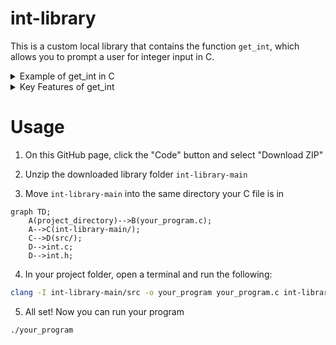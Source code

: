 # int-library

This is a custom local library that contains the function ```get_int```, which allows you to prompt a user for integer input in C.
<details>

<summary>Example of get_int in C</summary>

### Ex: Prompt User to Type an Integer

```c
   #include "int.h"
   #include <stdio.h>

   int main()
   {
      int n = get_int("Type an integer: ");
      printf("Your integer is: %i\n", n);
   }
```

Output:
```bash
   $ ./your_program
   $ Type an integer: 2
     Your integer is: 2
```

</details>

<details>
<summary>Key Features of get_int</summary>

###
- Rejects invalid integer input (e.g strings)
- Reprompts user until there's a valid integer input

Examples of what ```get_int``` doesn't accept:
``` bash
   $ Type an integer: abc23           # Involving alphabetical characters
   $ Type an integer: 12bre
   $ Type an integer: Hello
   $ Type an integer:                 # Nothing inputted
   $ Type an integer: 2 4             # Separated integers
```
</details>

# Usage
1. On this GitHub page, click the "Code" button and select "Download ZIP"

2. Unzip the downloaded library folder ```int-library-main```
   
3. Move ```int-library-main``` into the same directory your C file is in
   
```mermaid ruby
graph TD;
    A(project_directory)-->B(your_program.c);
    A-->C(int-library-main/);
    C-->D(src/);
    D-->int.c;
    D-->int.h;
```

4. In your project folder, open a terminal and run the following:
```bash
clang -I int-library-main/src -o your_program your_program.c int-library-main/src/int.c
```
   
5. All set! Now you can run your program
```bash
./your_program
```
   
